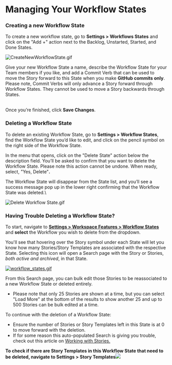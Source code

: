 # Managing Your Workflow States

### **Creating a new Workflow State** <a href="#h_01hmhwq3y50m96htt84rb73m0n" id="h_01hmhwq3y50m96htt84rb73m0n"></a>

To create a new workflow state, go to **Settings > Workflows States** and click on the "Add +" action next to the Backlog, Unstarted, Started, and Done States.

![CreateNewWorkflowState.gif](https://help.shortcut.com/hc/article_attachments/22977287354772)

Give your new Workflow State a name, describe the Workflow State for your Team members if you like, and add a Commit Verb that can be used to move the Story forward to this State when you make **GitHub commits only**. Please note, Commit Verbs will only advance a Story forward through Workflow States. They cannot be used to move a Story backwards through States.

\
Once you’re finished, click **Save Changes**.

### **Deleting a Workflow State** <a href="#h_01hmhx0p5zq1ekenkz2dnvpvts" id="h_01hmhx0p5zq1ekenkz2dnvpvts"></a>

To delete an existing Workflow State, go to **Settings > Workflow States**, find the Workflow State you’d like to edit, and click on the pencil symbol on the right side of the Workflow State.

In the menu that opens, click on the "Delete State" action below the description field. You’ll be asked to confirm that you want to delete the Workflow State. Please note this action cannot be undone. When ready, select, "Yes, Delete"**.**&#x20;

The Workflow State will disappear from the State list, and you’ll see a success message pop up in the lower right confirming that the Workflow State was deleted.\


![Delete Workflow State.gif](https://help.shortcut.com/hc/article_attachments/22977269394196)

### **Having Trouble Deleting a Workflow State?** <a href="#h_01hmhxhm4yk57fx1316crcn0qa" id="h_01hmhxhm4yk57fx1316crcn0qa"></a>

To start, navigate to [**Settings > Workspace Features > Workflow States**](https://app.shortcut.com/settings/workflow) and **select** the Workflow you wish to delete from the dropdown.

You'll see that hovering over the Story symbol under each State will let you know how many Stories/Story Templates are associated with the respective State. Selecting this icon will open a Search page with the Story or Stories, _both active and archived_, in that State.

[![workflow\_states.gif](https://help.shortcut.com/hc/article_attachments/23097645188500)](https://help.shortcut.com/hc/article_attachments/23097645188500)

From this Search page, you can bulk edit those Stories to be reassociated to a new Workflow State or deleted entirely.

* Please note that only 25 Stories are shown at a time, but you can select "Load More" at the bottom of the results to show another 25 and up to 500 Stories can be bulk edited at a time.

To continue with the deletion of a Workflow State:

* Ensure the number of Stories or Story Templates left in this State is at 0 to move forward with the deletion.
* If for some reason this auto-populated Search is giving you trouble, check out this article on [Working with Stories.](https://help.clubhouse.io/hc/en-us/articles/360044698631)

**To check if there are Story Templates in this Workflow State that need to be deleted, navigate to Settings > Story Templates**![](https://help.shortcut.com/hc/article_attachments/23097645226260)
